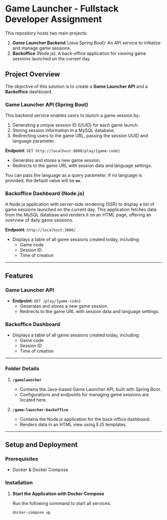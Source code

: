 # Game Launcher - Fullstack Developer Assignment

This repository hosts two main projects:

1. **Game Launcher Backend** (Java Spring Boot): An API service to initialize and manage game sessions.
2. **Backoffice** (Node.js): A back-office application for viewing game sessions launched on the current day.

## Project Overview

The objective of this solution is to create a **Game Launcher API** and a **Backoffice** dashboard.

### Game Launcher API (Spring Boot)

This backend service enables users to launch a game session by:
1. Generating a unique session ID (UUID) for each game launch.
2. Storing session information in a MySQL database.
3. Redirecting users to the game URL, passing the session UUID and language parameter.

**Endpoint**: `GET http://localhost:8080/play/{game-code}`
- Generates and stores a new game session.
- Redirects to the game URL with session data and language settings.

You can pass the language as a query parameter. If no language is provided, the default value will be **`en`**.

### Backoffice Dashboard (Node.js)

A Node.js application with server-side rendering (SSR) to display a list of game sessions launched on the current day. This application fetches data from the MySQL database and renders it on an HTML page, offering an overview of daily game sessions.

**Endpoint**: `http://localhost:3000/`
- Displays a table of all game sessions created today, including:
  - Game code
  - Session ID
  - Time of creation

---

## Features

### Game Launcher API
- **Endpoint**: `GET /play/{game-code}`
  - Generates and stores a new game session.
  - Redirects to the game URL with session data and language settings.

### Backoffice Dashboard
- Displays a table of all game sessions created today, including:
  - Game code
  - Session ID
  - Time of creation

---

### Folder Details

1. **`/gamelauncher`**
   - Contains the Java-based Game Launcher API, built with Spring Boot.
   - Configurations and endpoints for managing game sessions are located here.

2. **`/game-launcher-backoffice`**
   - Contains the Node.js application for the back-office dashboard.
   - Renders data in an HTML view using EJS templates.

---

## Setup and Deployment

### Prerequisites
- Docker & Docker Compose

### Installation

1. **Start the Application with Docker Compose**

   Run the following command to start all services:

   ```bash
   docker-compose up

